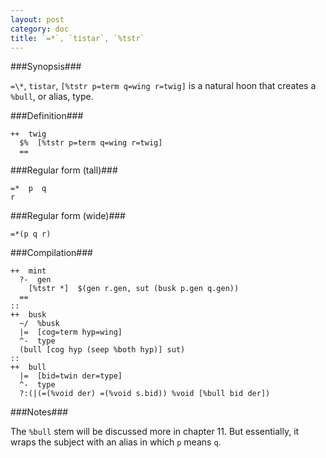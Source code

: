 ```yaml
---
layout: post
category: doc
title: `=*`, `tistar`, `%tstr`
---
```


###Synopsis###

`=\*`, `tistar`, `[%tstr p=term q=wing r=twig]` is a natural hoon
that creates a `%bull`, or alias, type.

###Definition###

    ++  twig  
      $%  [%tstr p=term q=wing r=twig]
      ==

###Regular form (tall)###

    =*  p  q
    r

###Regular form (wide)###

    =*(p q r)

###Compilation###
    
    ++  mint
      ?-  gen
        [%tstr *]  $(gen r.gen, sut (busk p.gen q.gen))
      ==
    ::
    ++  busk
      ~/  %busk
      |=  [cog=term hyp=wing]
      ^-  type
      (bull [cog hyp (seep %both hyp)] sut)
    ::
    ++  bull
      |=  [bid=twin der=type]
      ^-  type
      ?:(|(=(%void der) =(%void s.bid)) %void [%bull bid der])

###Notes###

The `%bull` stem will be discussed more in chapter 11.  But
essentially, it wraps the subject with an alias in which `p`
means `q`.
